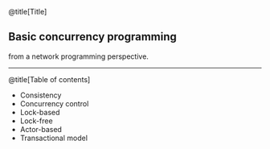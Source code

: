 @title[Title]

## Basic concurrency programming

from a network programming perspective.

---
@title[Table of contents]

- Consistency
- Concurrency control
- Lock-based
- Lock-free
- Actor-based
- Transactional model

